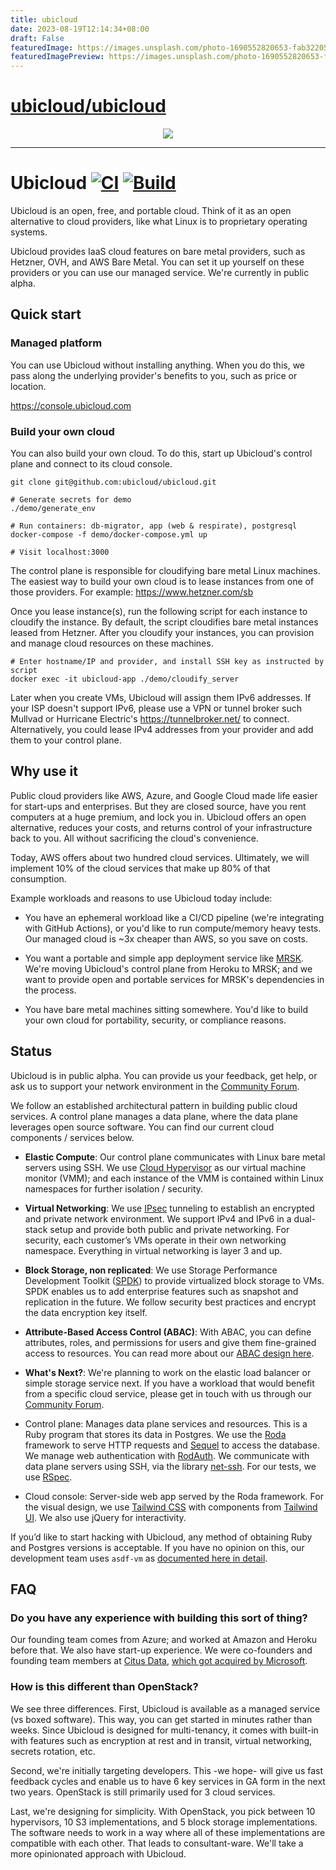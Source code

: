 ```yaml
---
title: ubicloud
date: 2023-08-19T12:14:34+08:00
draft: False
featuredImage: https://images.unsplash.com/photo-1690552820653-fab322051836?ixid=M3w0NjAwMjJ8MHwxfHJhbmRvbXx8fHx8fHx8fDE2OTI0MTg0MjJ8&ixlib=rb-4.0.3
featuredImagePreview: https://images.unsplash.com/photo-1690552820653-fab322051836?ixid=M3w0NjAwMjJ8MHwxfHJhbmRvbXx8fHx8fHx8fDE2OTI0MTg0MjJ8&ixlib=rb-4.0.3
---
```


# [ubicloud/ubicloud](https://github.com/ubicloud/ubicloud)

<p align="center">
  <img src="https://github.com/ubicloud/ubicloud/assets/2545443/45d2b775-dacf-45e8-93c4-ba16d312396a">
</p>

---

# Ubicloud [![CI](https://github.com/ubicloud/ubicloud/actions/workflows/ci.yml/badge.svg)](https://github.com/ubicloud/ubicloud/actions/workflows/ci.yml) [![Build](https://github.com/ubicloud/ubicloud/actions/workflows/build.yml/badge.svg)](https://github.com/ubicloud/ubicloud/actions/workflows/build.yml)

Ubicloud is an open, free, and portable cloud. Think of it as an open alternative to
cloud providers, like what Linux is to proprietary operating systems.

Ubicloud provides IaaS cloud features on bare metal providers, such as Hetzner, OVH, 
and AWS Bare Metal. You can set it up yourself on these providers or you can use our 
managed service. We're currently in public alpha.

## Quick start

### Managed platform

You can use Ubicloud without installing anything. When you do this, we pass along the 
underlying provider's benefits to you, such as price or location.

https://console.ubicloud.com

### Build your own cloud

You can also build your own cloud. To do this, start up Ubicloud's control plane and 
connect to its cloud console.

```
git clone git@github.com:ubicloud/ubicloud.git

# Generate secrets for demo
./demo/generate_env

# Run containers: db-migrator, app (web & respirate), postgresql
docker-compose -f demo/docker-compose.yml up

# Visit localhost:3000
```

The control plane is responsible for cloudifying bare metal Linux machines.
The easiest way to build your own cloud is to lease instances from one of those
providers. For example: https://www.hetzner.com/sb

Once you lease instance(s), run the following script for each instance to cloudify
the instance. By default, the script cloudifies bare metal instances leased from 
Hetzner. After you cloudify your instances, you can provision and manage cloud 
resources on these machines.

```
# Enter hostname/IP and provider, and install SSH key as instructed by script
docker exec -it ubicloud-app ./demo/cloudify_server
```

Later when you create VMs, Ubicloud will assign them IPv6 addresses. If your ISP 
doesn't support IPv6, please use a VPN or tunnel broker such Mullvad or Hurricane 
Electric's https://tunnelbroker.net/ to connect. Alternatively, you could lease
IPv4 addresses from your provider and add them to your control plane.

## Why use it

Public cloud providers like AWS, Azure, and Google Cloud made life easier for 
start-ups and enterprises. But they are closed source, have you rent computers 
at a huge premium, and lock you in. Ubicloud offers an open alternative, reduces 
your costs, and returns control of your infrastructure back to you. All without
sacrificing the cloud's convenience.

Today, AWS offers about two hundred cloud services. Ultimately, we will implement 
10% of the cloud services that make up 80% of that consumption.

Example workloads and reasons to use Ubicloud today include:

* You have an ephemeral workload like a CI/CD pipeline (we're integrating with
GitHub Actions), or you'd like to run compute/memory heavy tests. Our managed
cloud is ~3x cheaper than AWS, so you save on costs.

* You want a portable and simple app deployment service like 
[MRSK](https://github.com/mrsked/mrsk). We're moving Ubicloud's control plane
from Heroku to MRSK; and we want to provide open and portable services for
MRSK's dependencies in the process.

* You have bare metal machines sitting somewhere. You'd like to build your own
cloud for portability, security, or compliance reasons.

## Status

Ubicloud is in public alpha. You can provide us your feedback, get help, or ask
us to support your network environment in the
[Community Forum](https://github.com/ubicloud/ubicloud/discussions).

We follow an established architectural pattern in building public cloud services. 
A control plane manages a data plane, where the data plane leverages open source 
software.  You can find our current cloud components / services below.

* **Elastic Compute**: Our control plane communicates with Linux bare metal servers
using SSH. We use [Cloud
Hypervisor](https://github.com/cloud-hypervisor/cloud-hypervisor) as our virtual
machine monitor (VMM); and each instance of the VMM is contained within Linux
namespaces for further isolation / security.

* **Virtual Networking**: We use [IPsec](https://en.wikipedia.org/wiki/IPsec)
tunneling to establish an encrypted and private network environment. We support IPv4
and IPv6 in a dual-stack setup and provide both public and private networking. For
security, each customer’s VMs operate in their own networking namespace. Everything
in virtual networking is layer 3 and up.

* **Block Storage, non replicated**: We use Storage Performance Development Toolkit
([SPDK](https://spdk.io)) to provide virtualized block storage to VMs. SPDK enables
us to add enterprise features such as snapshot and replication in the future. We
follow security best practices and encrypt the data encryption key itself.

* **Attribute-Based Access Control (ABAC)**: With ABAC, you can define attributes,
roles, and permissions for users and give them fine-grained access to resources. You
can read more about our [ABAC design here](doc/authorization.md).

* **What's Next?**: We're planning to work on the elastic load balancer or simple
storage service next. If you have a workload that would benefit from a specific cloud
service, please get in touch with us through our [Community
Forum](https://github.com/ubicloud/ubicloud/discussions).

* Control plane: Manages data plane services and resources. This is a Ruby program
that stores its data in Postgres. We use the [Roda](https://roda.jeremyevans.net/)
framework to serve HTTP requests and [Sequel](http://sequel.jeremyevans.net/) to
access the database. We manage web authentication with
[RodAuth](http://rodauth.jeremyevans.net/). We communicate with data plane servers
using SSH, via the library [net-ssh](https://github.com/net-ssh/net-ssh). For our
tests, we use [RSpec](https://rspec.info/).

* Cloud console: Server-side web app served by the Roda framework. For the visual
design, we use [Tailwind CSS](https://tailwindcss.com) with components from
[Tailwind UI](https://tailwindui.com). We also use jQuery for interactivity.

If you’d like to start hacking with Ubicloud, any method of obtaining Ruby and Postgres 
versions is acceptable. If you have no opinion on this, our development team uses `asdf-vm` 
as [documented here in detail](DEVELOPERS.md).

## FAQ

### Do you have any experience with building this sort of thing?

Our founding team comes from Azure; and worked at Amazon and Heroku before that.
We also have start-up experience. We were co-founders and founding team members 
at [Citus Data](https://github.com/citusdata/citus), [which got acquired by 
Microsoft](https://news.ycombinator.com/item?id=18990469).

### How is this different than OpenStack?

We see three differences. First, Ubicloud is available as a managed service (vs boxed
software). This way, you can get started in minutes rather than weeks. Since Ubicloud
is designed for multi-tenancy, it comes with built-in with features such as encryption 
at rest and in transit, virtual networking, secrets rotation, etc.

Second, we're initially targeting developers. This -we hope- will give us fast feedback 
cycles and enable us to have 6 key services in GA form in the next two years. OpenStack 
is still primarily used for 3 cloud services.

Last, we're designing for simplicity. With OpenStack, you pick between 10 hypervisors, 
10 S3 implementations, and 5 block storage implementations. The software needs to work 
in a way where all of these implementations are compatible with each other. That leads
to consultant-ware. We'll take a more opinionated approach with Ubicloud.
